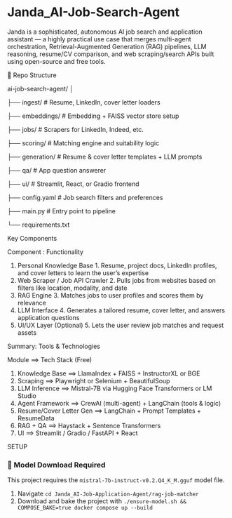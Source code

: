 # Janda_AI-Job-Search-Agent
Janda is a sophisticated, autonomous AI job search and application assistant — a highly practical use case that merges multi-agent orchestration, Retrieval-Augmented Generation (RAG) pipelines, LLM reasoning, resume/CV comparison, and web scraping/search APIs built using open-source and free tools. 

🚧 Repo Structure 

ai-job-search-agent/ 
│ 

├── ingest/                        # Resume, LinkedIn, cover letter loaders 

├── embeddings/              # Embedding + FAISS vector store setup 

├── jobs/                           # Scrapers for LinkedIn, Indeed, etc. 

├── scoring/                      # Matching engine and suitability logic 

├── generation/                # Resume & cover letter templates + LLM prompts 

├── qa/                             # App question answerer 

├── ui/                              # Streamlit, React, or Gradio frontend 

├── config.yaml               # Job search filters and preferences 

├── main.py                     # Entry point to pipeline 

└── requirements.txt

Key Components 

Component                                 : Functionality
1. Personal Knowledge Base                 1. Resume, project docs, LinkedIn profiles, and cover letters to learn the user’s expertise
2. Web Scraper / Job API Crawler           2. Pulls jobs from websites based on filters like location, modality, and date
3. RAG Engine                              3. Matches jobs to user profiles and scores them by relevance
4. LLM Interface                           4. Generates a tailored resume, cover letter, and answers application questions
5. UI/UX Layer (Optional)                  5. Lets the user review job matches and request assets

Summary: Tools & Technologies 

Module ==> Tech Stack (Free) 
1. Knowledge Base ==> LlamaIndex + FAISS + InstructorXL or BGE
2. Scraping ==> Playwright or Selenium + BeautifulSoup 
3. LLM Inference ==> Mistral-7B via Hugging Face Transformers or LM Studio 
4. Agent Framework ==> CrewAI (multi-agent) + LangChain (tools & logic) 
5. Resume/Cover Letter Gen ==> LangChain + Prompt Templates + ResumeData 
6. RAG + QA ==> Haystack + Sentence Transformers 
7. UI ==> Streamlit / Gradio / FastAPI + React 

SETUP
### 🔧 Model Download Required

This project requires the `mistral-7b-instruct-v0.2.Q4_K_M.gguf` model file.

1. Navigate `cd Janda_AI-Job-Application-Agent/rag-job-matcher`
2. Download and bake the project with `./ensure-model.sh && COMPOSE_BAKE=true docker compose up --build`


  

  

 

